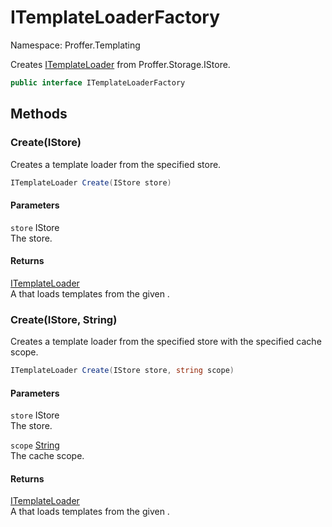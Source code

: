 # ITemplateLoaderFactory

Namespace: Proffer.Templating

Creates [ITemplateLoader](./proffer.templating.itemplateloader.md) from Proffer.Storage.IStore.

```csharp
public interface ITemplateLoaderFactory
```

## Methods

### **Create(IStore)**

Creates a template loader from the specified store.

```csharp
ITemplateLoader Create(IStore store)
```

#### Parameters

`store` IStore<br>
The store.

#### Returns

[ITemplateLoader](./proffer.templating.itemplateloader.md)<br>
A  that loads templates from the given .

### **Create(IStore, String)**

Creates a template loader from the specified store with the specified cache scope.

```csharp
ITemplateLoader Create(IStore store, string scope)
```

#### Parameters

`store` IStore<br>
The store.

`scope` [String](https://docs.microsoft.com/en-us/dotnet/api/system.string)<br>
The cache scope.

#### Returns

[ITemplateLoader](./proffer.templating.itemplateloader.md)<br>
A  that loads templates from the given .
